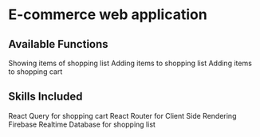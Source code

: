 # E-commerce web application

## Available Functions

Showing items of shopping list
Adding items to shopping list
Adding items to shopping cart

## Skills Included

React Query for shopping cart
React Router for Client Side Rendering
Firebase Realtime Database for shopping list